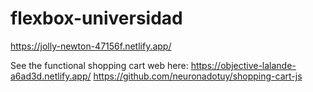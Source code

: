 # flexbox-universidad
https://jolly-newton-47156f.netlify.app/

See the functional shopping cart web here:
https://objective-lalande-a6ad3d.netlify.app/
https://github.com/neuronadotuy/shopping-cart-js
